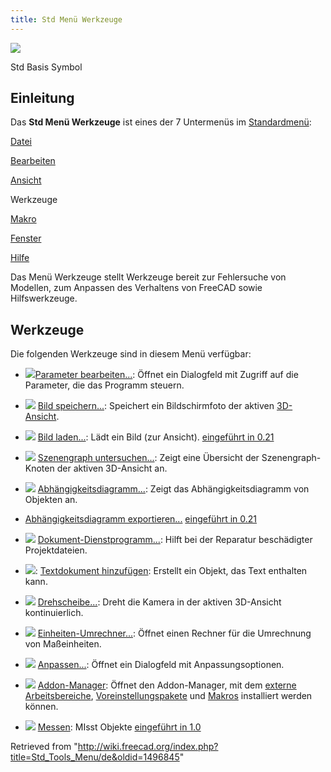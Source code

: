 ```yaml
---
title: Std Menü Werkzeuge
---
```


![](/images/Freecad.svg)

Std Basis Symbol

## Einleitung

Das **Std Menü Werkzeuge** ist eines der 7 Untermenüs im [Standardmenü](/Standard_Menu/de "Standard Menu/de"):

[Datei](/Std_File_Menu/de "Std File Menu/de")

[Bearbeiten](/Std_Edit_Menu/de "Std Edit Menu/de")

[Ansicht](/Std_View_Menu/de "Std View Menu/de")

Werkzeuge

[Makro](/Std_Macro_Menu/de "Std Macro Menu/de")

[Fenster](/Std_Windows_Menu/de "Std Windows Menu/de")

[Hilfe](/Std_Help_Menu/de "Std Help Menu/de")

Das Menü Werkzeuge stellt Werkzeuge bereit zur Fehlersuche von Modellen, zum Anpassen des Verhaltens von FreeCAD sowie Hilfswerkzeuge.

## Werkzeuge

Die folgenden Werkzeuge sind in diesem Menü verfügbar:

- ![](/images/Std_DlgParameter.svg)[Parameter bearbeiten...](/Std_DlgParameter/de "Std DlgParameter/de"): Öffnet ein Dialogfeld mit Zugriff auf die Parameter, die das Programm steuern.

- ![](/images/Std_ViewScreenShot.svg) [Bild speichern...](/Std_ViewScreenShot/de "Std ViewScreenShot/de"): Speichert ein Bildschirmfoto der aktiven [3D-Ansicht](/3D_view/de "3D view/de").

- ![](/images/Std_ViewLoadImage.svg) [Bild laden...](/Std_ViewLoadImage/de "Std ViewLoadImage/de"): Lädt ein Bild (zur Ansicht). [eingeführt in 0.21](/Release_notes_0.21/de "Release notes 0.21/de")

- ![](/images/Std_SceneInspector.svg) [Szenengraph untersuchen...](/Std_SceneInspector/de "Std SceneInspector/de"): Zeigt eine Übersicht der Szenengraph-Knoten der aktiven 3D-Ansicht an.

- ![](/images/Std_DependencyGraph.svg) [Abhängigkeitsdiagramm...](/Std_DependencyGraph/de "Std DependencyGraph/de"): Zeigt das Abhängigkeitsdiagramm von Objekten an.

* [Abhängigkeitsdiagramm exportieren...](/Std_ExportDependencyGraph/de "Std ExportDependencyGraph/de") [eingeführt in 0.21](/Release_notes_0.21/de "Release notes 0.21/de")

- ![](/images/Std_ProjectUtil.svg) [Dokument-Dienstprogramm...](/Std_ProjectUtil/de "Std ProjectUtil/de"): Hilft bei der Reparatur beschädigter Projektdateien.

- ![](/images/Std_TextDocument.svg): [Textdokument hinzufügen](/Std_TextDocument/de "Std TextDocument/de"): Erstellt ein Objekt, das Text enthalten kann.

- ![](/images/Std_DemoMode.svg) [Drehscheibe...](/Std_DemoMode/de "Std DemoMode/de"): Dreht die Kamera in der aktiven 3D-Ansicht kontinuierlich.

- ![](/images/Std_UnitsCalculator.svg) [Einheiten-Umrechner...](/Std_UnitsCalculator/de "Std UnitsCalculator/de"): Öffnet einen Rechner für die Umrechnung von Maßeinheiten.

- ![](/images/Std_DlgCustomize.svg) [Anpassen...](/Std_DlgCustomize/de "Std DlgCustomize/de"): Öffnet ein Dialogfeld mit Anpassungsoptionen.

- ![](/images/Std_AddonMgr.svg) [Addon-Manager](/Std_AddonMgr/de "Std AddonMgr/de"): Öffnet den Addon-Manager, mit dem [externe Arbeitsbereiche](/External_workbenches/de "External workbenches/de"), [Voreinstellungspakete](/Preference_Packs/de "Preference Packs/de") und [Makros](/Macros/de "Macros/de") installiert werden können.

- ![](/images/Std_Measure.svg) [Messen](/Std_Measure/de "Std Measure/de"): MIsst Objekte [eingeführt in 1.0](/Release_notes_1.0/de "Release notes 1.0/de")

Retrieved from "<http://wiki.freecad.org/index.php?title=Std_Tools_Menu/de&oldid=1496845>"
